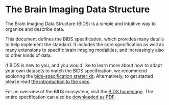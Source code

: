 # The Brain Imaging Data Structure

The Brain Imaging Data Structure (BIDS) is a simple and intuitive way to
organize and describe data.

This document defines the BIDS specification, which provides many details
to help implement the standard. It includes the core specification as well as many extensions
to specific brain imaging modalities, and increasingly also to other kinds of
data.

If BIDS is new to you, and you would like to learn more about how to adapt your
own datasets to match the BIDS specification, we recommend exploring the
[bids-specification starter kit](https://github.com/bids-standard/bids-starter-kit).
Alternatively, to get started please read [the introduction to the spec](01-introduction.md).

For an overview of the BIDS ecosystem, visit the [BIDS homepage](https://bids.neuroimaging.io).
The entire specification can also be [downloaded as PDF](https://doi.org/10.5281/zenodo.3686061).
